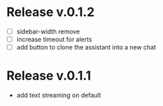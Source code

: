 # Release v.0.1.2  

- [ ] sidebar-width remove
- [ ] increase timeout for alerts
- [ ] add button to clone the assistant into a new chat

# Release v.0.1.1  

- add text streaming on default
